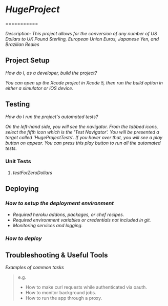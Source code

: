 # _HugeProject_
===========

_Description: This project allows for the conversion of any number of US Dollars to UK Pound Sterling, European Union Euros, Japanese Yen, and Brazilian Reales_

## Project Setup

_How do I, as a developer, build the project?_ 

_You can open up the Xcode project in Xcode 5, then run the build option in either a simulator or iOS device._

## Testing

_How do I run the project's automated tests?_

_On the left-hand side, you will see the navigator. From the tabbed icons, select the fifth icon which is the 'Test Navigator'. You will be presented a target called 'HugeProjectTests'. If you hover over that, you will see a play button on appear. You can press this play button to run all the automated tests._

### Unit Tests

1. _testForZeroDollars_

## Deploying

### _How to setup the deployment environment_

- _Required heroku addons, packages, or chef recipes._
- _Required environment variables or credentials not included in git._
- _Monitoring services and logging._

### _How to deploy_

## Troubleshooting & Useful Tools

_Examples of common tasks_

> e.g.
> 
> - How to make curl requests while authenticated via oauth.
> - How to monitor background jobs.
> - How to run the app through a proxy.


